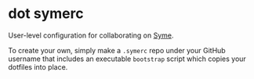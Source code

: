 # dot symerc

User-level configuration for collaborating on [Syme](https://syme.herokuapp.com).

To create your own, simply make a `.symerc` repo under your GitHub
username that includes an executable `bootstrap` script which copies
your dotfiles into place.
